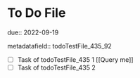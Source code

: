 # To Do File

due:: 2022-09-19

metadatafield:: todoTestFile_435\_92

- [ ] Task of todoTestFile_435 1 [[Query me]]
- [ ] Task of todoTestFile_435 2
